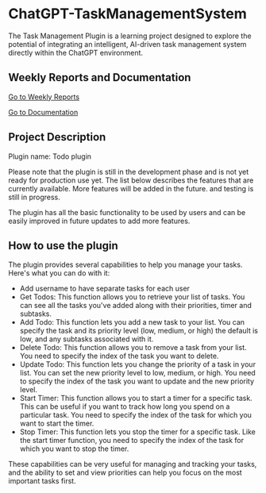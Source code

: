 # ChatGPT-TaskManagementSystem

The Task Management Plugin is a learning project designed to explore the potential of integrating an intelligent, AI-driven task management system directly within the ChatGPT environment.

## Weekly Reports and Documentation

[Go to Weekly Reports](https://github.com/MohdTamimi1/ChatGPT-TaskManagementSystem/blob/main/weeklyprogess.md)

[Go to Documentation](https://github.com/MohdTamimi1/ChatGPT-TaskManagementSystem/blob/main/documentaion.md)

## Project Description

Plugin name: Todo plugin

Please note that the plugin is still in the development phase and is not yet ready for production use yet. The list below describes the features that are currently available. More features will be added in the future. and testing is still in progress.

The plugin has all the basic functionality to be used by users and can be easily improved in future updates to add more features.

## How to use the plugin

The plugin provides several capabilities to help you manage your tasks. Here's what you can do with it:

- Add username to have separate tasks for each user
- Get Todos: This function allows you to retrieve your list of tasks. You can see all the tasks you've added along with their priorities, timer and subtasks.
- Add Todo: This function lets you add a new task to your list. You can specify the task and its priority level (low, medium, or high) the default is low, and any subtasks associated with it.
- Delete Todo: This function allows you to remove a task from your list. You need to specify the index of the task you want to delete.
- Update Todo: This function lets you change the priority of a task in your list. You can set the new priority level to low, medium, or high. You need to specify the index of the task you want to update and the new priority level.
- Start Timer: This function allows you to start a timer for a specific task. This can be useful if you want to track how long you spend on a particular task. You need to specify the index of the task for which you want to start the timer.
- Stop Timer: This function lets you stop the timer for a specific task. Like the start timer function, you need to specify the index of the task for which you want to stop the timer.

These capabilities can be very useful for managing and tracking your tasks, and the ability to set and view priorities can help you focus on the most important tasks first.
